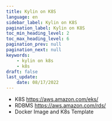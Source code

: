 ```yaml
---
title: Kylin on K8S
language: en
sidebar_label: Kylin on K8S
pagination_label: Kylin on K8S
toc_min_heading_level: 2
toc_max_heading_level: 6
pagination_prev: null
pagination_next: null
keywords:
    - kylin on k8s
    - k8s 
draft: false
last_update:
    date: 08/17/2022
---
```


- K8S https://aws.amazon.com/eks/
- RDBMS https://aws.amazon.com/rds/
- Docker Image and K8s Template
